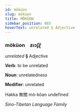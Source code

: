 ```yaml
---
id: möküon
slug: möküon
title: MÖKÜON
sidebar_position: 665
hoverText: unrelated § Adjective
---
```


### möküon&emsp;<span kind="abugida">ƶıɔʄɽ̃</span>

*unrelated* **§** Adjective

**Verb**: to be unrelated

**Noun**: unrelatedness

**Modifier**: unrelated

Hakka 無關 mò-kôan undefined

*Sino-Tibetan Language Family*